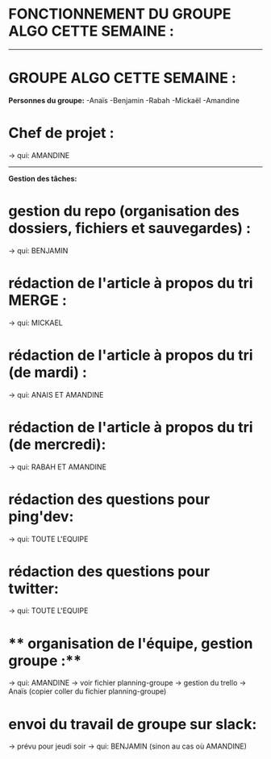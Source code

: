 
# **FONCTIONNEMENT DU GROUPE ALGO CETTE SEMAINE :**





<!-- commantaires à propos de la gestion du groupe cette semaine-->
_____________________________________________________________

# **GROUPE ALGO CETTE SEMAINE :**

**Personnes du groupe:** 
-Anaïs
-Benjamin
-Rabah
-Mickaël
-Amandine

# **Chef de projet :**
-> qui: AMANDINE
_____________________________________________________________

<!-- commantaires à propos de l'organisation, gestion des tâches -->

**Gestion des tâches:** 

# **gestion du repo (organisation des dossiers, fichiers et sauvegardes) :**
-> qui: BENJAMIN

# **rédaction de l'article à propos du tri MERGE :**
-> qui: MICKAEL

# **rédaction de l'article à propos du tri (de mardi) :**
-> qui: ANAIS ET AMANDINE

# **rédaction de l'article à propos du tri (de mercredi):**
-> qui: RABAH ET AMANDINE

# **rédaction des questions pour ping'dev:**
-> qui: TOUTE L'EQUIPE

# **rédaction des questions pour twitter:**
-> qui: TOUTE L'EQUIPE

# ** organisation de l'équipe, gestion groupe :**
-> qui: AMANDINE -> voir fichier planning-groupe
-> gestion du trello -> Anaïs (copier coller du fichier planning-groupe)

# **envoi du travail de groupe sur slack:**
-> prévu pour jeudi soir
-> qui: BENJAMIN 
(sinon au cas où AMANDINE)





